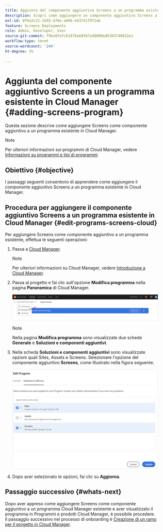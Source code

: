 ```yaml
---
title: Aggiunta del componente aggiuntivo Screens a un programma esistente in Cloud Manager
description: Scopri come aggiungere un componente aggiuntivo Screens a un programma esistente in Cloud Manager per Screens as a Cloud Service.
exl-id: 0f9a2c21-2d45-470e-a096-443741f9f2ab
feature: Screens Deployments
role: Admin, Developer, User
source-git-commit: f9ba9fefc61876a60567a40000ed6303740032e1
workflow-type: tm+mt
source-wordcount: '244'
ht-degree: 3%

---
```


# Aggiunta del componente aggiuntivo Screens a un programma esistente in Cloud Manager {#adding-screens-program}

Questa sezione descrive come aggiungere Screens come componente aggiuntivo a un programma esistente in Cloud Manager.

>[!NOTE]
>Per ulteriori informazioni sui programmi di Cloud Manager, vedere [Informazioni su programmi e tipi di programmi](https://experienceleague.adobe.com/docs/experience-manager-cloud-service/content/implementing/using-cloud-manager/programs/program-types.html?lang=it).

## Obiettivo {#objective}

I passaggi seguenti consentono di apprendere come aggiungere il componente aggiuntivo Screens a un programma esistente in Cloud Manager.

## Procedura per aggiungere il componente aggiuntivo Screens a un programma esistente in Cloud Manager {#edit-programs-screens-cloud}

Per aggiungere Screens come componente aggiuntivo a un programma esistente, effettua le seguenti operazioni:

1. Passa a [Cloud Manager](https://my.cloudmanager.adobe.com/).

   >[!NOTE]
   >Per ulteriori informazioni su Cloud Manager, vedere [Introduzione a Cloud Manager](https://experienceleague.adobe.com/docs/experience-manager-cloud-service/content/onboarding/journey/cloud-manager.html?lang=it).

1. Passa al progetto e fai clic sull&#39;opzione **Modifica programma** nella pagina **Panoramica** di Cloud Manager.

   ![immagine](/help/screens-cloud/assets/onboarding/add-onexisting1.png)

   >[!NOTE]
   >Nella pagina **Modifica programma** sono visualizzate due schede **Generale** e **Soluzioni e componenti aggiuntivi**.

1. Nella scheda **Soluzioni e componenti aggiuntivi** sono visualizzate opzioni quali Sites, Assets e Screens. Selezionare l&#39;opzione del componente aggiuntivo **Screens**, come illustrato nella figura seguente.

   ![immagine](/help/screens-cloud/assets/onboarding/add-onexisting2.png)

1. Dopo aver selezionato le opzioni, fai clic su **Aggiorna**.

## Passaggio successivo {#whats-next}

Dopo aver appreso come aggiungere Screens come componente aggiuntivo a un programma Cloud Manager esistente e aver visualizzato il programma in Programmi e prodotti Cloud Manager, è possibile procedere. Il passaggio successivo nel processo di onboarding è [Creazione di un ramo per il progetto in Cloud Manager](/help/screens-cloud/onboarding-screens-cloud/creating-a-branch.md).
